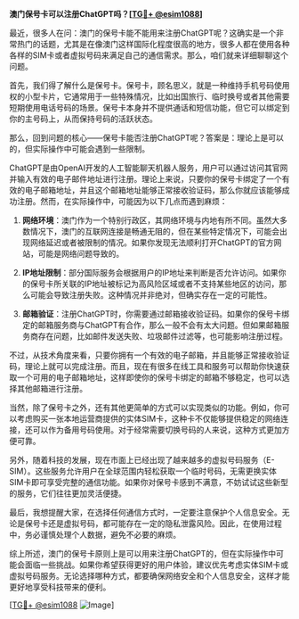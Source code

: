 **澳门保号卡可以注册ChatGPT吗？[[TG💪+ @esim1088](https://t.me/s/esim1088)]**

最近，很多人在问：澳门的保号卡能不能用来注册ChatGPT呢？这确实是一个非常热门的话题，尤其是在像澳门这样国际化程度很高的地方，很多人都在使用各种各样的SIM卡或者虚拟号码来满足自己的通信需求。那么，咱们就来详细聊聊这个问题。

首先，我们得了解什么是保号卡。保号卡，顾名思义，就是一种维持手机号码使用权的小型卡片，它通常用于一些特殊情况，比如出国旅行、临时换号或者其他需要短期使用电话号码的场景。保号卡本身并不提供通话和短信功能，但它可以绑定到你的主号码上，从而保持号码的活跃状态。

那么，回到问题的核心——保号卡能否注册ChatGPT呢？答案是：理论上是可以的，但实际操作中可能会遇到一些限制。

ChatGPT是由OpenAI开发的人工智能聊天机器人服务，用户可以通过访问其官网并输入有效的电子邮件地址进行注册。理论上来说，只要你的保号卡绑定了一个有效的电子邮箱地址，并且这个邮箱地址能够正常接收验证码，那么你就应该能够成功注册。然而，在实际操作中，可能因为以下几点而遇到麻烦：

1. **网络环境**：澳门作为一个特别行政区，其网络环境与内地有所不同。虽然大多数情况下，澳门的互联网连接是畅通无阻的，但在某些特定情况下，可能会出现网络延迟或者被限制的情况。如果你发现无法顺利打开ChatGPT的官方网站，可能是网络问题导致的。

2. **IP地址限制**：部分国际服务会根据用户的IP地址来判断是否允许访问。如果你的保号卡所关联的IP地址被标记为高风险区域或者不支持某些地区的访问，那么可能会导致注册失败。这种情况并非绝对，但确实存在一定的可能性。

3. **邮箱验证**：注册ChatGPT时，你需要通过邮箱接收验证码。如果你的保号卡绑定的邮箱服务商与ChatGPT有合作，那么一般不会有太大问题。但如果邮箱服务商存在问题，比如邮件发送失败、垃圾邮件过滤等，也可能影响注册过程。

不过，从技术角度来看，只要你拥有一个有效的电子邮箱，并且能够正常接收验证码，理论上就可以完成注册。而且，现在有很多在线工具和服务可以帮助你快速获取一个可用的电子邮箱地址，这样即使你的保号卡绑定的邮箱不够稳定，也可以选择其他邮箱进行注册。

当然，除了保号卡之外，还有其他更简单的方式可以实现类似的功能。例如，你可以考虑购买一张本地运营商提供的实体SIM卡，这种卡不仅能够提供稳定的网络连接，还可以作为备用号码使用。对于经常需要切换号码的人来说，这种方式更加方便可靠。

另外，随着科技的发展，现在市面上已经出现了越来越多的虚拟号码服务（E-SIM）。这些服务允许用户在全球范围内轻松获取一个临时号码，无需更换实体SIM卡即可享受完整的通信功能。如果你对保号卡感到不满意，不妨试试这些新型的服务，它们往往更加灵活便捷。

最后，我想提醒大家，在选择任何通信方式时，一定要注意保护个人信息安全。无论是保号卡还是虚拟号码，都可能存在一定的隐私泄露风险。因此，在使用过程中，务必谨慎处理个人数据，避免不必要的麻烦。

综上所述，澳门的保号卡原则上是可以用来注册ChatGPT的，但在实际操作中可能会面临一些挑战。如果你希望获得更好的用户体验，建议优先考虑实体SIM卡或虚拟号码服务。无论选择哪种方式，都要确保网络安全和个人信息安全，这样才能更好地享受科技带来的便利。

[[TG💪+ @esim1088](https://t.me/s/esim1088) ![Image](https://i.postimg.cc/4NQfJmqS/Snipaste-2025-05-13-00-14-12.png)]